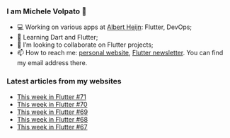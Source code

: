 ### I am Michele Volpato 👋

- 💻 Working on various apps at [Albert Heijn](https://github.com/RoyalAholdDelhaize): Flutter, DevOps;
- 🌱 Learning Dart and Flutter;
- 📱 I’m looking to collaborate on Flutter projects;
- 📫 How to reach me: [personal website](https://volpato.dev), [Flutter newsletter](https://flutternewsletter.volpato.dev). You can find my email address there.

### Latest articles from my websites

<!-- BLOG-POST-LIST:START -->
- [This week in Flutter #71](https://flutternewsletter.volpato.dev/news/this-week-in-flutter-71/)
- [This week in Flutter #70](https://flutternewsletter.volpato.dev/news/this-week-in-flutter-70/)
- [This week in Flutter #69](https://flutternewsletter.volpato.dev/news/this-week-in-flutter-69/)
- [This week in Flutter #68](https://flutternewsletter.volpato.dev/news/this-week-in-flutter-68/)
- [This week in Flutter #67](https://flutternewsletter.volpato.dev/news/this-week-in-flutter-67/)
<!-- BLOG-POST-LIST:END -->
